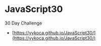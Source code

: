 # JavaScript30
30 Day Challenge
- [https://yykoca.github.io/JavaScript30/](https://yykoca.github.io/JavaScript30/)